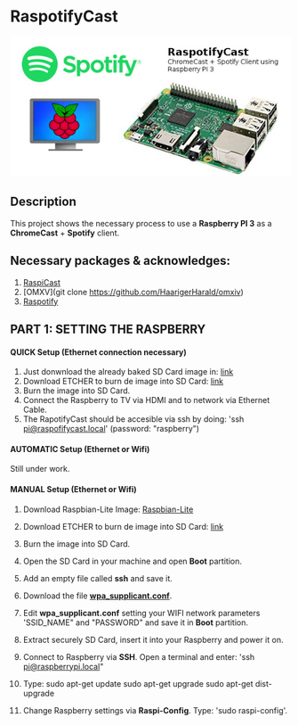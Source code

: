 # RaspotifyCast

![RaspotifyCast](images/RaspotifyCast.jpg)

## Description
This project shows the necessary process to use a **Raspberry PI 3** as a **ChromeCast** + **Spotify** client.

## Necessary packages & acknowledges:

1) [RaspiCast](https://play.google.com/store/apps/details?id=at.huber.raspicast&hl=es)
2) [OMXV](git clone https://github.com/HaarigerHarald/omxiv)
2) [Raspotify](https://github.com/dtcooper/raspotify)

## PART 1: SETTING THE RASPBERRY

#### QUICK Setup (Ethernet connection necessary)

1) Just donwnload the already baked SD Card image in: [link](www.google.com)
2) Download ETCHER to burn de image into SD Card: [link](https://etcher.io/)
3) Burn the image into SD Card.
4) Connect the Raspberry to TV via HDMI and to network via Ethernet Cable.
5) The RapotifyCast should be accesible via ssh by doing: 'ssh pi@raspofifycast.local' (password: "raspberry")

#### AUTOMATIC Setup (Ethernet or Wifi)
Still under work.

#### MANUAL Setup (Ethernet or Wifi)

1) Download Raspbian-Lite Image: [Raspbian-Lite](https://downloads.raspberrypi.org/raspbian_lite_latest)
2) Download ETCHER to burn de image into SD Card: [link](https://etcher.io/)
3) Burn the image into SD Card.
4) Open the SD Card in your machine and open **Boot** partition.
5) Add an empty file called **ssh** and save it.
6) Download the file [**wpa_supplicant.conf**](files/wpa_supplicant.conf).
7) Edit **wpa_supplicant.conf** setting your WIFI network parameters 'SSID_NAME" and "PASSWORD" and save it in **Boot** partition.
8) Extract securely SD Card, insert it into your Raspberry and power it on.
9) Connect to Raspberry via **SSH**. Open a terminal and enter: 'ssh pi@raspberrypi.local"
10) Type: 
sudo apt-get update
sudo apt-get upgrade
sudo apt-get dist-upgrade

11) Change Raspberry settings via **Raspi-Config**. Type: 'sudo raspi-config'.
